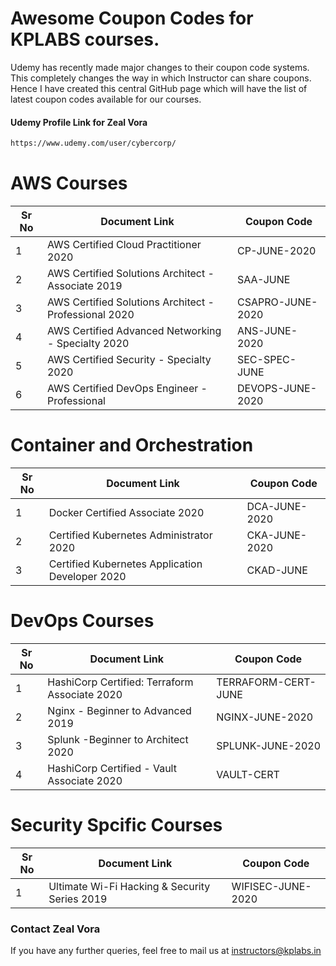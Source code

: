 # Awesome Coupon Codes for KPLABS courses.

Udemy has recently made major changes to their coupon code systems. This completely changes the way in which Instructor can share coupons. Hence I have created this central GitHub page which will have the list of latest coupon codes available for our courses.

#### Udemy Profile Link for Zeal Vora

```sh
https://www.udemy.com/user/cybercorp/
```

# AWS Courses 

| Sr No | Document Link | Coupon Code |
| ------ | ------ | ------ |
| 1 | AWS Certified Cloud Practitioner 2020 | CP-JUNE-2020	 | 
| 2 |AWS Certified Solutions Architect - Associate  2019| SAA-JUNE |
| 3 |AWS Certified Solutions Architect - Professional 2020 | CSAPRO-JUNE-2020 |
| 4 |AWS Certified Advanced Networking - Specialty 2020 | ANS-JUNE-2020 |
| 5 |AWS Certified Security - Specialty 2020 | SEC-SPEC-JUNE |
| 6 |AWS Certified DevOps Engineer - Professional | DEVOPS-JUNE-2020 |

# Container and Orchestration

| Sr No | Document Link | Coupon Code |
| ------ | ------ | ------ |
| 1 | Docker Certified Associate 2020 | DCA-JUNE-2020 | 
| 2 | Certified Kubernetes Administrator 2020 | CKA-JUNE-2020  | 
| 3 | Certified Kubernetes Application Developer 2020 | CKAD-JUNE | 

# DevOps Courses

| Sr No | Document Link | Coupon Code |
| ------ | ------ | ------ |
| 1 | HashiCorp Certified: Terraform Associate 2020 | TERRAFORM-CERT-JUNE | 
| 2 | Nginx - Beginner to Advanced 2019 | NGINX-JUNE-2020 | 
| 3 | Splunk  -Beginner to Architect 2020 | SPLUNK-JUNE-2020 | 
| 4 | HashiCorp Certified - Vault Associate 2020 | VAULT-CERT | 

# Security Spcific Courses

| Sr No | Document Link | Coupon Code |
| ------ | ------ | ------ |
| 1 | Ultimate Wi-Fi Hacking & Security Series 2019 | WIFISEC-JUNE-2020 | 


### Contact Zeal Vora
If you have any further queries, feel free to mail us at instructors@kplabs.in
